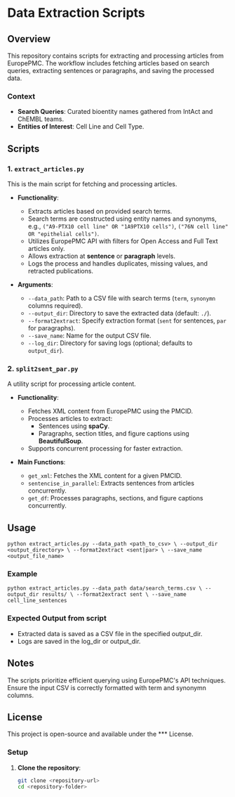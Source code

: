 # Data Extraction Scripts

## Overview

This repository contains scripts for extracting and processing articles from EuropePMC. The workflow includes fetching articles based on search queries, extracting sentences or paragraphs, and saving the processed data.

### Context
- **Search Queries**: Curated bioentity names gathered from IntAct and ChEMBL teams.  
- **Entities of Interest**: Cell Line and Cell Type.

## Scripts

### 1. **`extract_articles.py`**
This is the main script for fetching and processing articles.
- **Functionality**:
  - Extracts articles based on provided search terms.  
  - Search terms are constructed using entity names and synonyms, e.g., `("A9-PTX10 cell line" OR "1A9PTX10 cells")`, `("76N cell line" OR "epithelial cells")`.
  - Utilizes EuropePMC API with filters for Open Access and Full Text articles only.
  - Allows extraction at **sentence** or **paragraph** levels.
  - Logs the process and handles duplicates, missing values, and retracted publications.

- **Arguments**:
  - `--data_path`: Path to a CSV file with search terms (`term`, `synonymn` columns required).
  - `--output_dir`: Directory to save the extracted data (default: `./`).
  - `--format2extract`: Specify extraction format (`sent` for sentences, `par` for paragraphs).
  - `--save_name`: Name for the output CSV file.
  - `--log_dir`: Directory for saving logs (optional; defaults to `output_dir`).

### 2. **`split2sent_par.py`**
A utility script for processing article content.
- **Functionality**:
  - Fetches XML content from EuropePMC using the PMCID.
  - Processes articles to extract:
    - Sentences using **spaCy**.
    - Paragraphs, section titles, and figure captions using **BeautifulSoup**.
  - Supports concurrent processing for faster extraction.

- **Main Functions**:
  - `get_xml`: Fetches the XML content for a given PMCID.
  - `sentencise_in_parallel`: Extracts sentences from articles concurrently.
  - `get_df`: Processes paragraphs, sections, and figure captions concurrently.

## Usage
`python extract_articles.py --data_path <path_to_csv> \
                           --output_dir <output_directory> \
                           --format2extract <sent|par> \
                           --save_name <output_file_name>`


### Example
`python extract_articles.py --data_path data/search_terms.csv \
                           --output_dir results/ \
                           --format2extract sent \
                           --save_name cell_line_sentences`


### Expected Output from script
- Extracted data is saved as a CSV file in the specified output_dir.
- Logs are saved in the log_dir or output_dir.

## Notes
The scripts prioritize efficient querying using EuropePMC's API techniques.
Ensure the input CSV is correctly formatted with term and synonymn columns.

## License
This project is open-source and available under the *** License.

### Setup

1. **Clone the repository**:
   ```bash
   git clone <repository-url>
   cd <repository-folder>

